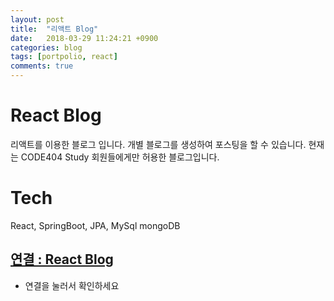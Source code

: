 ```yaml
---
layout: post
title:  "리액트 Blog"
date:   2018-03-29 11:24:21 +0900
categories: blog
tags: [portpolio, react]
comments: true
---
```


# React Blog 
리액트를 이용한 블로그 입니다.
개별 블로그를 생성하여 포스팅을 할 수 있습니다.
현재는 CODE404 Study 회원들에게만 허용한 블로그입니다.

# Tech
React, SpringBoot, JPA, MySql mongoDB


## [연결 : React Blog][reactBlog]

* 연결을 눌러서 확인하세요

[reactBlog]: https://moonlee.github.io/blog/2018/03/29/Portpolio-React_redirect.html
